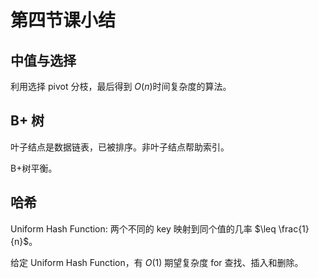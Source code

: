 # 第四节课小结

## 中值与选择
利用选择 pivot 分枝，最后得到 $O(n)$时间复杂度的算法。

## B+ 树
叶子结点是数据链表，已被排序。非叶子结点帮助索引。

B+树平衡。

## 哈希
Uniform Hash Function: 两个不同的 key 映射到同个值的几率 $\leq \frac{1}{n}$。

给定 Uniform Hash Function，有 $O(1)$ 期望复杂度 for 查找、插入和删除。 
